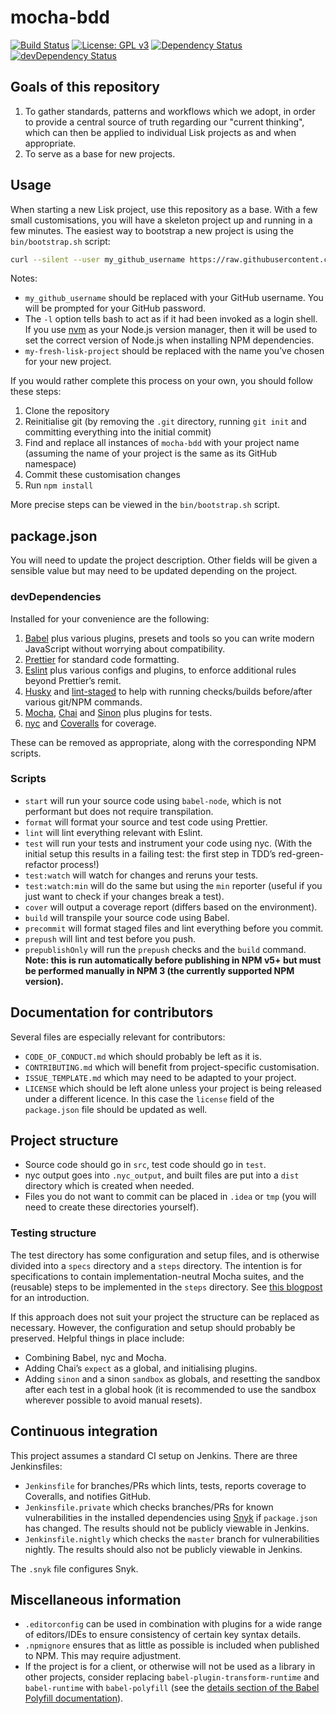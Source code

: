 # mocha-bdd

[![Build Status](https://jenkins.lisk.io/buildStatus/icon?job=mocha-bdd/master)](https://jenkins.lisk.io/job/mocha-bdd/job/master/)
[![License: GPL v3](https://img.shields.io/badge/License-GPL%20v3-blue.svg)](http://www.gnu.org/licenses/gpl-3.0)
<a href="https://david-dm.org/LiskHQ/mocha-bdd"><img src="https://david-dm.org/LiskHQ/mocha-bdd.svg" alt="Dependency Status"></a>
<a href="https://david-dm.org/LiskHQ/mocha-bdd/?type=dev"><img src="https://david-dm.org/LiskHQ/mocha-bdd/dev-status.svg" alt="devDependency Status"></a>

## Goals of this repository

1. To gather standards, patterns and workflows which we adopt, in order to provide a central source of truth regarding our "current thinking", which can then be applied to individual Lisk projects as and when appropriate.
1. To serve as a base for new projects.

## Usage

When starting a new Lisk project, use this repository as a base. With a few small customisations, you will have a skeleton project up and running in a few minutes. The easiest way to bootstrap a new project is using the `bin/bootstrap.sh` script:

```sh
curl --silent --user my_github_username https://raw.githubusercontent.com/LiskHQ/mocha-bdd/30-start_script/bin/bootstrap.sh | bash -l -s my-fresh-lisk-project
```

Notes:

- `my_github_username` should be replaced with your GitHub username. You will be prompted for your GitHub password.
- The `-l` option tells bash to act as if it had been invoked as a login shell. If you use [nvm][nvm] as your Node.js version manager, then it will be used to set the correct version of Node.js when installing NPM dependencies.
- `my-fresh-lisk-project` should be replaced with the name you’ve chosen for your new project.

If you would rather complete this process on your own, you should follow these steps:

1. Clone the repository
1. Reinitialise git (by removing the `.git` directory, running `git init` and committing everything into the initial commit)
1. Find and replace all instances of `mocha-bdd` with your project name (assuming the name of your project is the same as its GitHub namespace)
1. Commit these customisation changes
1. Run `npm install`

More precise steps can be viewed in the `bin/bootstrap.sh` script.

## package.json

You will need to update the project description. Other fields will be given a sensible value but may need to be updated depending on the project.

### devDependencies

Installed for your convenience are the following:

1. [Babel][babel] plus various plugins, presets and tools so you can write modern JavaScript without worrying about compatibility.
1. [Prettier][prettier] for standard code formatting.
1. [Eslint][eslint] plus various configs and plugins, to enforce additional rules beyond Prettier’s remit.
1. [Husky][husky] and [lint-staged][lint-staged] to help with running checks/builds before/after various git/NPM commands.
1. [Mocha][mocha], [Chai][chai] and [Sinon][sinon] plus plugins for tests.
1. [nyc][nyc] and [Coveralls][coveralls] for coverage.

These can be removed as appropriate, along with the corresponding NPM scripts.

### Scripts

- `start` will run your source code using `babel-node`, which is not performant but does not require transpilation.
- `format` will format your source and test code using Prettier.
- `lint` will lint everything relevant with Eslint.
- `test` will run your tests and instrument your code using nyc. (With the initial setup this results in a failing test: the first step in TDD’s red-green-refactor process!)
- `test:watch` will watch for changes and reruns your tests.
- `test:watch:min` will do the same but using the `min` reporter (useful if you just want to check if your changes break a test).
- `cover` will output a coverage report (differs based on the environment).
- `build` will transpile your source code using Babel.
- `precommit` will format staged files and lint everything before you commit.
- `prepush` will lint and test before you push.
- `prepublishOnly` will run the `prepush` checks and the `build` command. **Note: this is run automatically before publishing in NPM v5+ but must be performed manually in NPM 3 (the currently supported NPM version).**

## Documentation for contributors

Several files are especially relevant for contributors:
- `CODE_OF_CONDUCT.md` which should probably be left as it is.
- `CONTRIBUTING.md` which will benefit from project-specific customisation.
- `ISSUE_TEMPLATE.md` which may need to be adapted to your project.
- `LICENSE` which should be left alone unless your project is being released under a different licence. In this case the `license` field of the `package.json` file should be updated as well.

## Project structure

- Source code should go in `src`, test code should go in `test`.
- nyc output goes into `.nyc_output`, and built files are put into a `dist` directory which is created when needed.
- Files you do not want to commit can be placed in `.idea` or `tmp` (you will need to create these directories yourself).

### Testing structure

The test directory has some configuration and setup files, and is otherwise divided into a `specs` directory and a `steps` directory. The intention is for specifications to contain implementation-neutral Mocha suites, and the (reusable) steps to be implemented in the `steps` directory. See [this blogpost][gwt-blogpost] for an introduction.

If this approach does not suit your project the structure can be replaced as necessary. However, the configuration and setup should probably be preserved. Helpful things in place include:

- Combining Babel, nyc and Mocha.
- Adding Chai’s `expect` as a global, and initialising plugins.
- Adding `sinon` and a sinon `sandbox` as globals, and resetting the sandbox after each test in a global hook (it is recommended to use the sandbox wherever possible to avoid manual resets).

## Continuous integration

This project assumes a standard CI setup on Jenkins. There are three Jenkinsfiles:

- `Jenkinsfile` for branches/PRs which lints, tests, reports coverage to Coveralls, and notifies GitHub.
- `Jenkinsfile.private` which checks branches/PRs for known vulnerabilities in the installed dependencies using [Snyk][snyk] if `package.json` has changed. The results should not be publicly viewable in Jenkins.
- `Jenkinsfile.nightly` which checks the `master` branch for vulnerabilities nightly. The results should also not be publicly viewable in Jenkins.

The `.snyk` file configures Snyk.

## Miscellaneous information

- `.editorconfig` can be used in combination with plugins for a wide range of editors/IDEs to ensure consistency of certain key syntax details.
- `.npmignore` ensures that as little as possible is included when published to NPM. This may require adjustment.
- If the project is for a client, or otherwise will not be used as a library in other projects, consider replacing `babel-plugin-transform-runtime` and `babel-runtime` with `babel-polyfill` (see the [details section of the Babel Polyfill documentation](babel-polyfill-details)).

[babel]: https://babeljs.io/
[babel-polyfill-details]: http://babeljs.io/docs/usage/polyfill#details
[chai]: http://chaijs.com/
[coveralls]: https://coveralls.io/
[eslint]: https://eslint.org/
[gwt-blogpost]: https://blog.lisk.io/bdd-style-unit-testing-with-mocha-704137e429d5
[husky]: https://github.com/typicode/husky
[lint-staged]: https://github.com/okonet/lint-staged
[mocha]: http://mochajs.org/
[nvm]: https://github.com/creationix/nvm
[nyc]: https://istanbul.js.org/
[prettier]: https://prettier.io/
[sinon]: http://sinonjs.org/
[snyk]: https://snyk.io/
